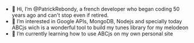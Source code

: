- 👋 Hi, I’m @PatrickRebondy, a french developer who began coding 50 years ago and can't stop even if retired.
- 👀 I’m interested in Google APIs, MongoDB, Nodejs and specially today ABCjs wich is a wonderful tool to build my tunes library for my melodeon
- 🌱 I’m currently learning how to use ABCjs on my own personal site

<!---
PatrickRebondy/PatrickRebondy is a ✨ special ✨ repository because its `README.md` (this file) appears on your GitHub profile.
You can click the Preview link to take a look at your changes.
--->
